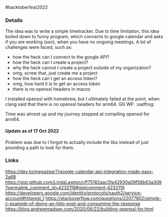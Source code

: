 #hacktoberfest2022

### Details
The idea was to write a simple timetracker.
Due to time limitation, this idea boiled down to funny program, which connects
to google calendar and asks if you are working (son), when you have no ongoing
meetings.
A lot of challenges were faced, such as:
- how the heck can I connect to the google API?
- how the heck can I create a project?
- why the heck cannot I create a project outside of my organization?
- omg, screw that, just create me a project
- how the heck can I get an access token?
- omg, how hard it is to get an access token
- there is no openssl headers in macos

I installed openssl with homebrew, but
I ultimately failed at the point, when clang said that there is no openssl
headers for arm64. GG WP. :sadfrog:

Time was almost up and my journey stopped at compiling openssl for arm64.

#### Update as of 17 Oct 2022

Problem was due to I forgot to actually include the libs instead of just
providing a path to look for them.

### Links
https://dev.to/megazear7/google-calendar-api-integration-made-easy-2a68
https://gist.github.com/LindaLawton/cff75182aac5fa42930a09f58b63a309?permalink_comment_id=4232119#gistcomment-4232119
https://developers.google.com/identity/protocols/oauth2/service-account#httprest_1
https://stackoverflow.com/questions/22077802/simple-c-example-of-doing-an-http-post-and-consuming-the-response
https://blog.andrewmadsen.com/2020/06/22/building-openssl-for.html
